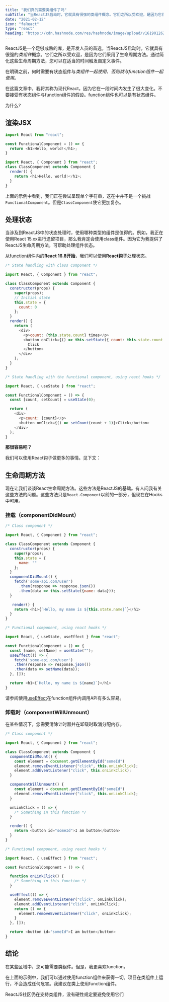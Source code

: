 ```yaml
---
title: "我们真的需要类组件了吗"
subTitle: "当ReactJS启动时，它就具有很强的类组件概念。它们之所以受欢迎，是因为它们采用了生命周期方法。通过简化这些生命周期方法，您可以在适当的时间触发自定义事件"
date: "2021-02-12"
icon: "faReact"
type: "react"
headImg: "https://cdn.hashnode.com/res/hashnode/image/upload/v1619012628312/ZMBCQQsKI.jpeg?w=1600&h=840&fit=crop&crop=entropy&auto=compress"
---
```


ReactJS是一个足够成熟的库，是开发人员的首选。当ReactJS启动时，它就具有很强的*类组件*概念。它们之所以受欢迎，是因为它们采用了生命周期方法。通过简化这些生命周期方法，您可以在适当的时间触发自定义事件。

在明确之前，何时需要有状态组件与*类组件一起使用，*否则就与*function组件一起使用*。

在这篇文章中，我将其称为现代React，因为它在一段时间内发生了很大变化。不要接受有状态组件与function组件的假设。function组件也可以是有状态组件。

为什么?

## 渲染JSX

```js
import React from "react";

const FunctionalComponent = () => {
  return <h1>Hello, world!</h1>;
}
```

```js
import React, { Component } from "react";
class ClassComponent extends Component {
  render() {
    return <h1>Hello, world!</h1>;
  }
}
```

上面的示例中看到，我们正在尝试呈现单个字符串，这在中并不是一个挑战`FunctionalComponent`。但是`ClassComponent`使它更加复杂。

## 处理状态

当涉及到ReactJS中的状态处理时，使用哪种类型的组件是值得的。例如，我正在使用React 15.xx进行遗留项目，那么我肯定会使用class组件。因为它为我提供了ReactJS生命周期方法，可帮助处理组件状态。

从function组件内的**React 16.8开始**，我们可以使用**React钩子**处理状态。

```js
/* State handling with class component */

import React, { Component } from "react";

class ClassComponent extends Component {
  constructor(props) {
    super(props);
    // Initial state
    this.state = {
      count: 0
    };
  }
  render() {
    return (
      <div>
        <p>count: {this.state.count} times</p>
        <button onClick={() => this.setState({ count: this.state.count + 1 })}>
          Click
        </button>
      </div>
    );
  }
}
```



```js
/* State handling with the functional component, using react hooks */

import React, { useState } from "react";

const FunctionalComponent = () => {
  const [count, setCount] = useState(0);

  return (
    <div>
      <p>count: {count}</p>
      <button onClick={() => setCount(count + 1)}>Click</button>
    </div>
  );
}
```

**那很容易吧？**

我们可以使用React钩子做更多的事情。见下文：

## 生命周期方法

现在让我们谈谈React生命周期方法。这些方法是ReactJS的基础。有人问我有关这些方法的问题。这些方法只是`React.Component`以前的一部分，但现在在Hooks中可用。

### 挂载（componentDidMount）

```js
/* Class component */

import React, { Component } from "react";

class ClassComponent extends Component {
  constructor(props) {
    super(props);
    this.state = {
      name: ""
    };
  }
  componentDidMount() {
    fetch('some-api.com/user')
      .then(response => response.json())
      .then(data => this.setState({name: data}));
  }

   render() {
    return <h1>{`Hello, my name is ${this.state.name}`}</h1>
  }
}
```



```js
/* Functional component, using react hooks */

import React, { useState, useEffect } from "react";

const FunctionalComponent = () => {
  const [name, setName] = useState("");
  useEffect(() => {
    fetch('some-api.com/user')
    .then(response => response.json())
    .then(data => setName(data));
  }, []);

  return <h1>{`Hello, my name is ${name}`}</h1>
}
```

请参阅使用[useEffect](https://reactjs.org/docs/hooks-reference.html#useeffect)在function组件内调用API有多么容易。

### 卸载时（componentWillUnmount）

在某些情况下，您需要清除计时器并在卸载时取消分配内存。

```js
/* Class component */

import React, { Component } from "react";

class ClassComponent extends Component {
  componentDidMount() {
    const element = document.getElementById("someId")
    element.removeEventListener("click", this.onLinkClick);
    element.addEventListener("click", this.onLinkClick);
  }

  componentWillUnmount() {
    const element = document.getElementById("someId")
    element.removeEventListener("click", this.onLinkClick);
  }

  onLinkClick = () => {
    /* Something in this function */
  }

  render() {
    return <button id="someId">I am button</button>
  }
}
```



```js
/* Functional component, using react hooks */

import React, { useEffect } from "react";

const FunctionalComponent = () => {

  function onLinkClick() {
    /* Something in this function */
  }

  useEffect(() => {
    element.removeEventListener("click", onLinkClick);
    element.addEventListener("click", onLinkClick);
    return () => {
      element.removeEventListener("click", onLinkClick);
    }
  }, []);

  return <button id="someId">I am button</button>
}
```

## 结论

在某些区域中，您可能需要类组件。但是，我更喜欢function。

在上面的示例中，我们可以通过使用function组件来获得一切。项目在类组件上运行，不会造成任何危害。我建议在类上使用function组件。

ReactJS社区仍在支持类组件，没有硬性规定要避免使用它们